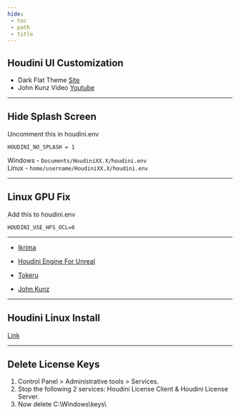 ```yaml
---
hide:
 - toc
 - path
 - title
---
```


## Houdini UI Customization
- Dark Flat Theme [Site](https://axelschoterman.com/resources)<br>
- John Kunz Video [Youtube](https://www.youtube.com/watch?v=VdiEd84Kjsw)

---
## Hide Splash Screen 

Uncomment this in houdini.env
``` 
HOUDINI_NO_SPLASH = 1
```
Windows - `Documents/HoudiniXX.X/houdini.env`<br>
Linux - `home/username/HoudiniXX.X/houdini.env`

---
## Linux GPU Fix
Add this to houdini.env
```
HOUDINI_USE_HFS_OCL=0
```
---
- [Ikrima](https://ikrima.dev/)

- [Houdini Engine For Unreal](https://www.sidefx.com/docs/unreal/index.html)

- [Tokeru](https://www.tokeru.com/cgwiki/main_page)

- [John Kunz](https://wiki.johnkunz.com/index.php?title=resources)
---
## Houdini Linux Install
[Link](https://www.sidefx.com/faq/question/install-linux/)

---
## Delete License Keys
1. Control Panel > Administrative tools > Services.
2. Stop the following 2 services: Houdini License Client & Houdini License Server.
3. Now delete C:\Windows\keys\
